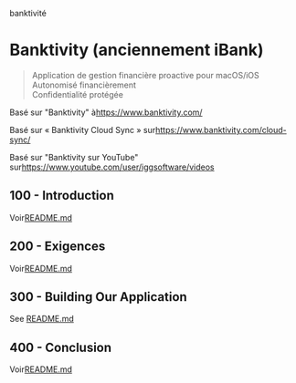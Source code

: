 banktivité

# Banktivity (anciennement iBank)

> Application de gestion financière proactive pour macOS/iOS<br/>Autonomisé financièrement<br/>Confidentialité protégée<br/>

Basé sur "Banktivity" à<https://www.banktivity.com/>

Basé sur « Banktivity Cloud Sync » sur<https://www.banktivity.com/cloud-sync/>

Basé sur "Banktivity sur YouTube" sur<https://www.youtube.com/user/iggsoftware/videos>

## 100 - Introduction

Voir[README.md](./100/README.md)

## 200 - Exigences

Voir[README.md](./200/README.md)

## 300 - Building Our Application

See [README.md](./300/README.md)

## 400 - Conclusion

Voir[README.md](./400/README.md)
